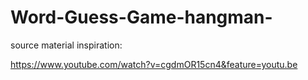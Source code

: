 # Word-Guess-Game-hangman-

source material inspiration:

https://www.youtube.com/watch?v=cgdmOR15cn4&feature=youtu.be